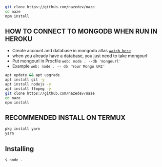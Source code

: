 ```bash
git clone https://github.com/nazedev/naze
cd naze
npm install
```

## HOW TO CONNECT TO MONGODB WHEN RUN IN HEROKU

* Create account and database in mongodb atlas [`watch here`](https://youtu.be/w1iMJS0ib-w)
* when you already have a database, you just need to take mongourl
* Put mongourl in Procfile `web: node . --db 'mongourl'`
* Example `web: node . -- db 'Your Mongo URI'`

```bash
apt update && apt upgrade
apt install git -y
apt install nodejs -y
apt install ffmpeg -y
git clone https://github.com/nazedev/naze
cd naze
npm install
```

## RECOMMENDED INSTALL ON TERMUX

```bash
pkg install yarn
yarn
```

## Installing
```bash
$ node .
```

